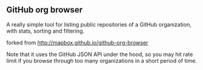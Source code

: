 ## GitHub org browser

A really simple tool for listing public repositories of a GitHub organization, with stats, sorting and filtering.

forked from http://mapbox.github.io/github-org-browser

Note that it uses the GitHub JSON API under the hood, so you may hit rate limit if you browse through too many organizations in a short period of time.
